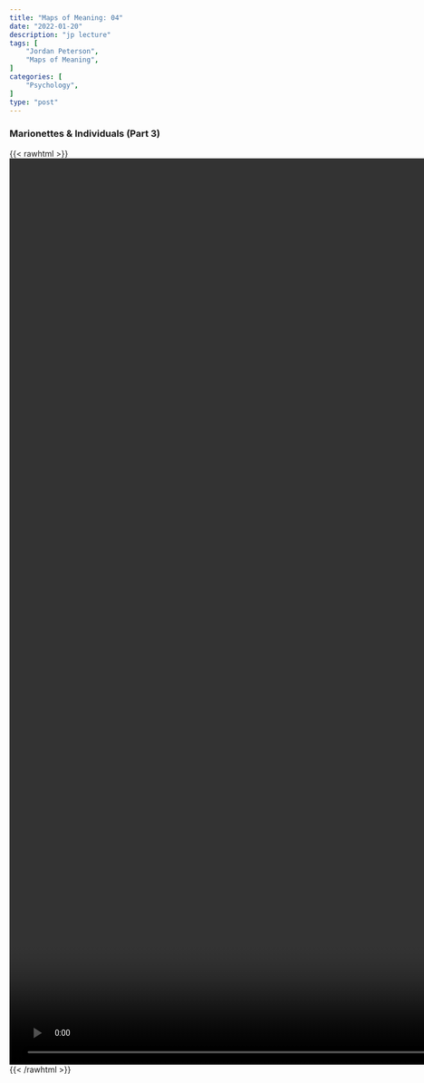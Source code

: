 ```yaml
---
title: "Maps of Meaning: 04"
date: "2022-01-20"
description: "jp lecture"
tags: [
    "Jordan Peterson",
    "Maps of Meaning",
]
categories: [
    "Psychology",
]
type: "post"
---
```

### Marionettes & Individuals (Part 3)
{{< rawhtml >}}
    <video style="height:40vh;width:auto" overflow="hidden" controls>
        <source src="https://lectures.dev00ps.com/maps-of-meaning/2017%20Maps%20of%20Meaning%2004%20Marionettes%20and%20Individuals%20%28Part%203%29.mp4" type="video/mp4"> 
    </video>
{{< /rawhtml >}}